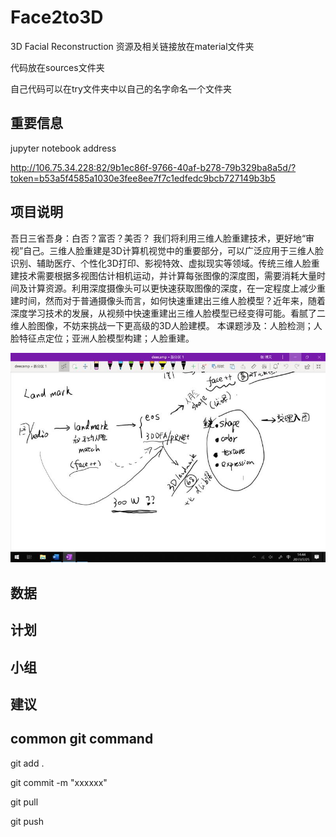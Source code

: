 # Face2to3D
3D Facial Reconstruction
资源及相关链接放在material文件夹

代码放在sources文件夹

自己代码可以在try文件夹中以自己的名字命名一个文件夹

## 重要信息
jupyter notebook address

http://106.75.34.228:82/9b1ec86f-9766-40af-b278-79b329ba8a5d/?token=b53a5f4585a1030e3fee8ee7f7c1edfedc9bcb727149b3b5

## 项目说明
吾日三省吾身：白否？富否？美否？ 我们将利用三维人脸重建技术，更好地“审视”自己。三维人脸重建是3D计算机视觉中的重要部分，可以广泛应用于三维人脸识别、辅助医疗、个性化3D打印、影视特效、虚拟现实等领域。传统三维人脸重建技术需要根据多视图估计相机运动，并计算每张图像的深度图，需要消耗大量时间及计算资源。利用深度摄像头可以更快速获取图像的深度，在一定程度上减少重建时间，然而对于普通摄像头而言，如何快速重建出三维人脸模型？近年来，随着深度学习技术的发展，从视频中快速重建出三维人脸模型已经变得可能。看腻了二维人脸图像，不妨来挑战一下更高级的3D人脸建模。 
本课题涉及：人脸检测；人脸特征点定位；亚洲人脸模型构建；人脸重建。

![项目导图](https://github.com/changebio/Face2to3D/blob/master/material/IMG_2956.JPG)
## 数据


## 计划

## 小组

## 建议

## common git command
git add .

git commit -m "xxxxxx"

git pull

git push
